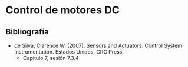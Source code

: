 # Control de motores DC

## Bibliografia

- de Silva, Clarence W. (2007). Sensors and Actuators: Control System Instrumentation. Estados Unidos, CRC Press.
  - Capitulo 7, sesión 7.3.4
